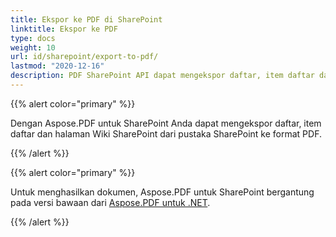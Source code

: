 ```yaml
---
title: Ekspor ke PDF di SharePoint
linktitle: Ekspor ke PDF
type: docs
weight: 10
url: id/sharepoint/export-to-pdf/
lastmod: "2020-12-16"
description: PDF SharePoint API dapat mengekspor daftar, item daftar dan halaman Wiki SharePoint dari pustaka SharePoint ke format PDF.
---
```


{{% alert color="primary" %}}

Dengan Aspose.PDF untuk SharePoint Anda dapat mengekspor daftar, item daftar dan halaman Wiki SharePoint dari pustaka SharePoint ke format PDF.

{{% /alert %}}

{{% alert color="primary" %}}

Untuk menghasilkan dokumen, Aspose.PDF untuk SharePoint bergantung pada versi bawaan dari [Aspose.PDF untuk .NET](http://www.aspose.com/categories/.net-components/aspose.pdf-for-.net/default.aspx).

{{% /alert %}}